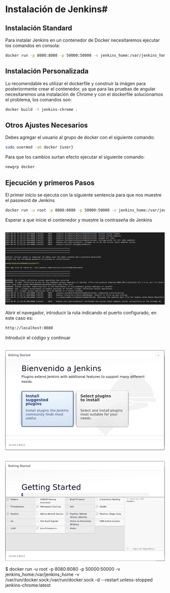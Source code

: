 # Instalación de Jenkins#

## Instalación Standard
Para instalar Jenkins en un contenedor de Docker necesitaremos ejecutar los comandos en consola:

```sh 
docker run -p 8080:8080 -p 50000:50000 -v jenkins_home:/var/jenkins_home jenkins/jenkins:lts-jdk11 
```

## Instalación Personalizada
Lo recomendable es utilizar el dockerfile y construir la imágen para posteriormente crear el contenedor, ya que para las pruebas de angular necesitaremos una instalación de Chrome y con el dockerfile solucionamos el problema, los comandos son:
```sh
docker build -t jenkins-chrome .
```
## Otros Ajustes Necesarios
Debes agregar el usuario al grupo de docker con el siguiente comando: 
```sh 
sudo usermod -aG docker {user} 
```
Para que los cambios surtan efecto ejecutar el siguiente comando:  
```sh 
newgrp docker
```

## Ejecución y primeros Pasos
El primer inicio se ejecuta con la siguiente sentencia para que nos muestre el password de Jenkins
```sh 
docker run -u root -p 8080:8080 -p 50000:50000 -v jenkins_home:/var/jenkins_home -v /var/run/docker.sock:/var/run/docker.sock --restart unless-stopped jenkins-chrome:latest
```
Esperar a que inicie el contenedor y muestre la contraseña de Jenkins
<p align="center">
  <img src="./img/password_inicial.png" alt="Size Limit CLI" width="738">
</p>

Abrir el navegador, introducir la ruta indicando el puerto configurado, en este caso es:
```sh 
http://localhost:8080
```
Introducir el código y continuar

<p align="center">
  <img src="./img/bienvenida.png" >
</p>
<p align="center">
  <img src="./img/Instalacion_plugins.png" alt="Size Limit CLI" width="738">
</p>
$ docker run -u root -p 8080:8080 -p 50000:50000 -v jenkins_home:/var/jenkins_home -v /var/run/docker.sock:/var/run/docker.sock -d --restart unless-stopped jenkins-chrome:latest

